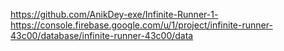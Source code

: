 https://github.com/AnikDey-exe/Infinite-Runner-1-
https://console.firebase.google.com/u/1/project/infinite-runner-43c00/database/infinite-runner-43c00/data
